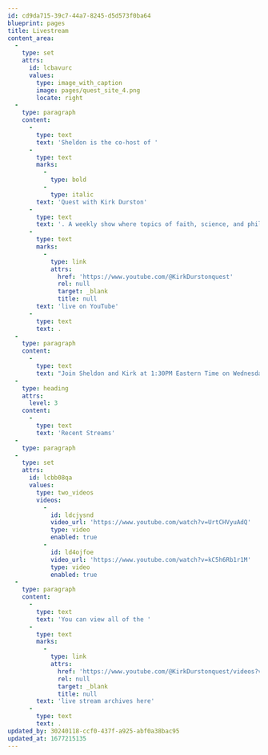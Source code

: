 ```yaml
---
id: cd9da715-39c7-44a7-8245-d5d573f0ba64
blueprint: pages
title: Livestream
content_area:
  -
    type: set
    attrs:
      id: lcbavurc
      values:
        type: image_with_caption
        image: pages/quest_site_4.png
        locate: right
  -
    type: paragraph
    content:
      -
        type: text
        text: 'Sheldon is the co-host of '
      -
        type: text
        marks:
          -
            type: bold
          -
            type: italic
        text: 'Quest with Kirk Durston'
      -
        type: text
        text: '. A weekly show where topics of faith, science, and philosophy are discussed '
      -
        type: text
        marks:
          -
            type: link
            attrs:
              href: 'https://www.youtube.com/@KirkDurstonquest'
              rel: null
              target: _blank
              title: null
        text: 'live on YouTube'
      -
        type: text
        text: .
  -
    type: paragraph
    content:
      -
        type: text
        text: "Join Sheldon and Kirk at 1:30PM Eastern Time on Wednesdays. Don't forget to like, subscribe, and hit the bell to be notified of future livestreams as well as the well produced videos that Kirk occasionally drops."
  -
    type: heading
    attrs:
      level: 3
    content:
      -
        type: text
        text: 'Recent Streams'
  -
    type: paragraph
  -
    type: set
    attrs:
      id: lcbb08qa
      values:
        type: two_videos
        videos:
          -
            id: ldcjysnd
            video_url: 'https://www.youtube.com/watch?v=UrtCHVyuAdQ'
            type: video
            enabled: true
          -
            id: ld4ojfoe
            video_url: 'https://www.youtube.com/watch?v=kC5h6Rb1r1M'
            type: video
            enabled: true
  -
    type: paragraph
    content:
      -
        type: text
        text: 'You can view all of the '
      -
        type: text
        marks:
          -
            type: link
            attrs:
              href: 'https://www.youtube.com/@KirkDurstonquest/videos?view=2&sort=dd&live_view=503&shelf_id=0'
              rel: null
              target: _blank
              title: null
        text: 'live stream archives here'
      -
        type: text
        text: .
updated_by: 30240118-ccf0-437f-a925-abf0a38bac95
updated_at: 1677215135
---
```

